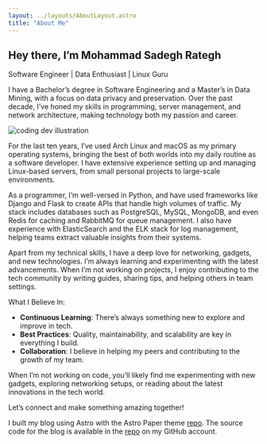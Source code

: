 ```yaml
---
layout: ../layouts/AboutLayout.astro
title: "About Me"
---
```

## **Hey there, I’m Mohammad Sadegh Rategh**

Software Engineer | Data Enthusiast | Linux Guru


I have a Bachelor’s degree in Software Engineering and a Master’s in Data Mining, with a focus on data privacy and preservation. Over the past decade, I’ve honed my skills in programming, server management, and network architecture, making technology both my passion and career.

<div>
  <img src="/assets/dev.svg" class="sm:w-1/2 mx-auto" alt="coding dev illustration">
</div>

For the last ten years, I’ve used Arch Linux and macOS as my primary operating systems, bringing the best of both worlds into my daily routine as a software developer. I have extensive experience setting up and managing Linux-based servers, from small personal projects to large-scale environments.

As a programmer, I’m well-versed in Python, and have used frameworks like Django and Flask to create APIs that handle high volumes of traffic. My stack includes databases such as PostgreSQL, MySQL, MongoDB, and even Redis for caching and RabbitMQ for queue management. I also have experience with ElasticSearch and the ELK stack for log management, helping teams extract valuable insights from their systems.

Apart from my technical skills, I have a deep love for networking, gadgets, and new technologies. I’m always learning and experimenting with the latest advancements. When I’m not working on projects, I enjoy contributing to the tech community by writing guides, sharing tips, and helping others in team settings.

What I Believe In:

- **Continuous Learning**: There’s always something new to explore and improve in tech.
- **Best Practices**: Quality, maintainability, and scalability are key in everything I build.
- **Collaboration**: I believe in helping my peers and contributing to the growth of my team. 

When I’m not working on code, you’ll likely find me experimenting with new gadgets, exploring networking setups, or reading about the latest innovations in the tech world.


Let’s connect and make something amazing together!

I built my blog using Astro with the Astro Paper theme [repo](https://github.com/satnaing/astro-paper). 
The source code for the blog is available in the [repo](https://github.com/Rategh/Blog) on my GitHub account.
